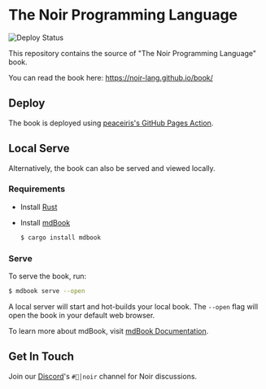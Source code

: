 # The Noir Programming Language

![Deploy Status](https://github.com/noir-lang/book/workflows/github%20pages/badge.svg)

This repository contains the source of "The Noir Programming Language" book.

You can read the book here: https://noir-lang.github.io/book/

## Deploy

The book is deployed using [peaceiris's GitHub Pages Action](https://github.com/peaceiris/actions-gh-pages).

## Local Serve

Alternatively, the book can also be served and viewed locally.

### Requirements

- Install [Rust](https://www.rust-lang.org/tools/install)
- Install [mdBook](https://github.com/rust-lang-nursery/mdBook)

  ```bash
  $ cargo install mdbook
  ```

### Serve

To serve the book, run:

```bash
$ mdbook serve --open
```

A local server will start and hot-builds your local book. The `--open` flag will open the book in your default web browser.

To learn more about mdBook, visit [mdBook Documentation](https://rust-lang.github.io/mdBook/).

## Get In Touch

Join our [Discord]'s `#🖤│noir` channel for Noir discussions.

[discord]: https://discord.gg/aztec
